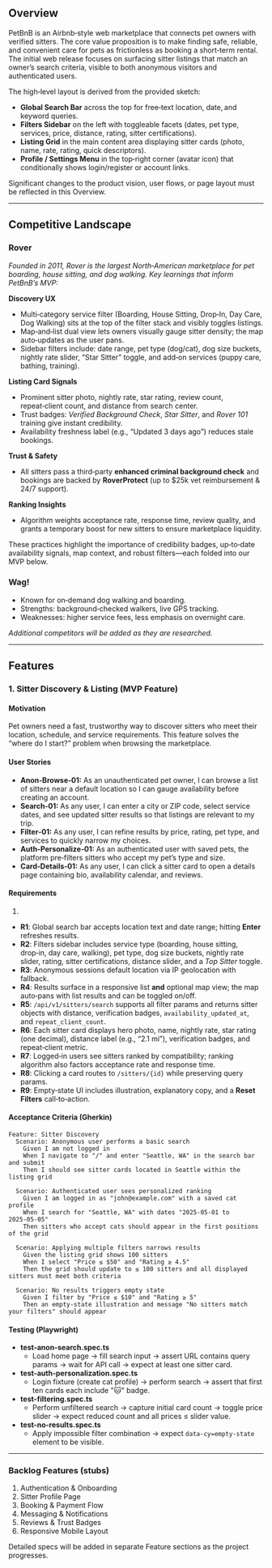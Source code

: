 ## Overview
PetBnB is an Airbnb‑style web marketplace that connects pet owners with verified sitters. The core value proposition is to make finding safe, reliable, and convenient care for pets as frictionless as booking a short‑term rental. The initial web release focuses on surfacing sitter listings that match an owner’s search criteria, visible to both anonymous visitors and authenticated users.

The high‑level layout is derived from the provided sketch:
* **Global Search Bar** across the top for free‑text location, date, and keyword queries.
* **Filters Sidebar** on the left with toggleable facets (dates, pet type, services, price, distance, rating, sitter certifications).
* **Listing Grid** in the main content area displaying sitter cards (photo, name, rate, rating, quick descriptors).
* **Profile / Settings Menu** in the top‑right corner (avatar icon) that conditionally shows login/register or account links.

Significant changes to the product vision, user flows, or page layout must be reflected in this Overview.

---
## Competitive Landscape
### Rover
*Founded in 2011, Rover is the largest North‑American marketplace for pet boarding, house sitting, and dog walking. Key learnings that inform PetBnB’s MVP:*

**Discovery UX**
* Multi‑category service filter (Boarding, House Sitting, Drop‑In, Day Care, Dog Walking) sits at the top of the filter stack and visibly toggles listings.
* Map‑and‑list dual view lets owners visually gauge sitter density; the map auto‑updates as the user pans. 
* Sidebar filters include: date range, pet type (dog/cat), dog size buckets, nightly rate slider, “Star Sitter” toggle, and add‑on services (puppy care, bathing, training).

**Listing Card Signals**
* Prominent sitter photo, nightly rate, star rating, review count, repeat‑client count, and distance from search center.
* Trust badges: *Verified Background Check*, *Star Sitter*, and *Rover 101* training give instant credibility.
* Availability freshness label (e.g., “Updated 3 days ago”) reduces stale bookings.

**Trust & Safety**
* All sitters pass a third‑party **enhanced criminal background check** and bookings are backed by **RoverProtect** (up to $25k vet reimbursement & 24/7 support).

**Ranking Insights**
* Algorithm weights acceptance rate, response time, review quality, and grants a temporary boost for new sitters to ensure marketplace liquidity.

These practices highlight the importance of credibility badges, up‑to‑date availability signals, map context, and robust filters—each folded into our MVP below.

### Wag!
* Known for on‑demand dog walking and boarding.
* Strengths: background‑checked walkers, live GPS tracking.
* Weaknesses: higher service fees, less emphasis on overnight care.

_Additional competitors will be added as they are researched._

---
## Features
### 1. Sitter Discovery & Listing (MVP Feature)
#### Motivation
Pet owners need a fast, trustworthy way to discover sitters who meet their location, schedule, and service requirements. This feature solves the “where do I start?” problem when browsing the marketplace.

#### User Stories
* **Anon‑Browse‑01:** As an unauthenticated pet owner, I can browse a list of sitters near a default location so I can gauge availability before creating an account.
* **Search‑01:** As any user, I can enter a city or ZIP code, select service dates, and see updated sitter results so that listings are relevant to my trip.
* **Filter‑01:** As any user, I can refine results by price, rating, pet type, and services to quickly narrow my choices.
* **Auth‑Personalize‑01:** As an authenticated user with saved pets, the platform pre‑filters sitters who accept my pet’s type and size.
* **Card‑Details‑01:** As any user, I can click a sitter card to open a details page containing bio, availability calendar, and reviews.

#### Requirements
1. 
* **R1**: Global search bar accepts location text and date range; hitting **Enter** refreshes results.
* **R2**: Filters sidebar includes service type (boarding, house sitting, drop‑in, day care, walking), pet type, dog size buckets, nightly rate slider, rating, sitter certifications, distance slider, and a *Top Sitter* toggle.
* **R3**: Anonymous sessions default location via IP geolocation with fallback.
* **R4**: Results surface in a responsive list **and** optional map view; the map auto‑pans with list results and can be toggled on/off.
* **R5**: `/api/v1/sitters/search` supports all filter params and returns sitter objects with distance, verification badges, `availability_updated_at`, and `repeat_client_count`.
* **R6**: Each sitter card displays hero photo, name, nightly rate, star rating (one decimal), distance label (e.g., “2.1 mi”), verification badges, and repeat‑client metric.
* **R7**: Logged‑in users see sitters ranked by compatibility; ranking algorithm also factors acceptance rate and response time.
* **R8**: Clicking a card routes to `/sitters/{id}` while preserving query params.
* **R9**: Empty‑state UI includes illustration, explanatory copy, and a **Reset Filters** call‑to‑action.

#### Acceptance Criteria (Gherkin)
```gherkin
Feature: Sitter Discovery
  Scenario: Anonymous user performs a basic search
    Given I am not logged in
    When I navigate to "/" and enter "Seattle, WA" in the search bar and submit
    Then I should see sitter cards located in Seattle within the listing grid

  Scenario: Authenticated user sees personalized ranking
    Given I am logged in as "john@example.com" with a saved cat profile
    When I search for "Seattle, WA" with dates "2025‑05‑01 to 2025‑05‑05"
    Then sitters who accept cats should appear in the first positions of the grid

  Scenario: Applying multiple filters narrows results
    Given the listing grid shows 100 sitters
    When I select "Price ≤ $50" and "Rating ≥ 4.5"
    Then the grid should update to ≤ 100 sitters and all displayed sitters must meet both criteria

  Scenario: No results triggers empty state
    Given I filter by "Price ≤ $10" and "Rating ≥ 5"
    Then an empty‑state illustration and message "No sitters match your filters" should appear
```

#### Testing (Playwright)
* **test‑anon‑search.spec.ts**
  * Load home page → fill search input → assert URL contains query params → wait for API call → expect at least one sitter card.
* **test‑auth‑personalization.spec.ts**
  * Login fixture (create cat profile) → perform search → assert that first ten cards each include "🐱" badge.
* **test‑filtering.spec.ts**
  * Perform unfiltered search → capture initial card count → toggle price slider → expect reduced count and all prices ≤ slider value.
* **test‑no‑results.spec.ts**
  * Apply impossible filter combination → expect `data‑cy=empty‑state` element to be visible.

---
### Backlog Features (stubs)
1. Authentication & Onboarding
2. Sitter Profile Page
3. Booking & Payment Flow
4. Messaging & Notifications
5. Reviews & Trust Badges
6. Responsive Mobile Layout

Detailed specs will be added in separate Feature sections as the project progresses.

